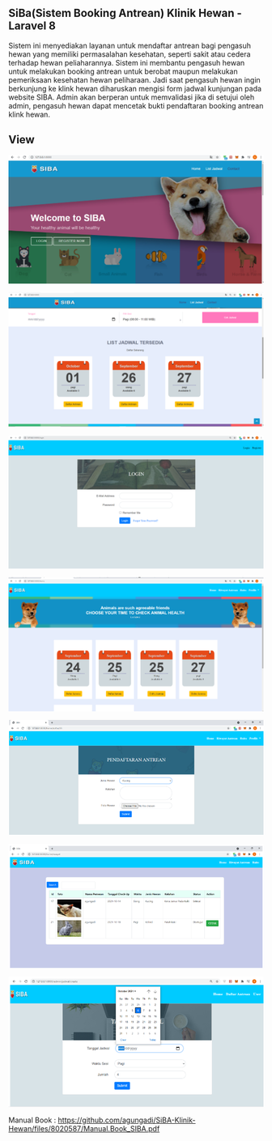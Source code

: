 
## SiBa(Sistem Booking Antrean) Klinik Hewan - Laravel 8

Sistem ini menyediakan layanan untuk mendaftar antrean bagi pengasuh hewan yang memiliki permasalahan kesehatan, seperti sakit atau cedera terhadap hewan peliaharannya. Sistem ini membantu pengasuh hewan untuk melakukan booking antrean untuk berobat maupun melakukan pemeriksaan kesehatan hewan peliharaan. Jadi saat pengasuh hewan ingin berkunjung ke klink hewan diharuskan mengisi form jadwal kunjungan pada website SIBA. Admin akan berperan untuk memvalidasi jika di setujui oleh admin, pengasuh hewan dapat mencetak bukti pendaftaran booking antrean klink hewan.


## View

![Screenshot Tasks B2](public/ss/1.png)


![Screenshot Tasks B2](public/ss/Screenshot_2.png)

![Screenshot Tasks B2](public/ss/Screenshot_4.png)

![Screenshot Tasks B2](public/ss/Screenshot_6.png)

![Screenshot Tasks B2](public/ss/Screenshot_98.png)

![Screenshot Tasks B2](public/ss/Screenshot_11.png)

![Screenshot Tasks B2](public/ss/Screenshot_12.png)

Manual Book :
https://github.com/agungadi/SiBA-Klinik-Hewan/files/8020587/Manual.Book_SIBA.pdf

